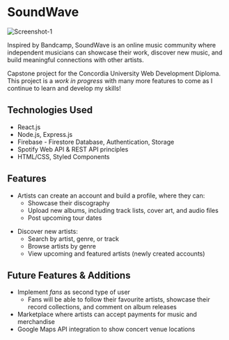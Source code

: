 # SoundWave
![Screenshot-1](screenshot-1.png)

Inspired by Bandcamp, SoundWave is an online music community where independent musicians can showcase their work, discover new music, and build meaningful connections with other artists. 

Capstone project for the Concordia University Web Development Diploma. This project is a *work in progress* with many more features to come as I continue to learn and develop my skills!

## Technologies Used

* React.js
* Node.js, Express.js
* Firebase - Firestore Database, Authentication, Storage
* Spotify Web API & REST API principles
* HTML/CSS, Styled Components 

## Features

* Artists can create an account and build a profile, where they can:
  - Showcase their discography
  - Upload new albums, including track lists, cover art, and audio files 
  - Post upcoming tour dates

- Discover new artists: 
  - Search by artist, genre, or track
  - Browse artists by genre 
  - View upcoming and featured artists (newly created accounts)
 
## Future Features & Additions

* Implement *fans* as second type of user
  * Fans will be able to follow their favourite artists, showcase their record collections, and comment on album releases  
* Marketplace where artists can accept payments for music and merchandise 
* Google Maps API integration to show concert venue locations

